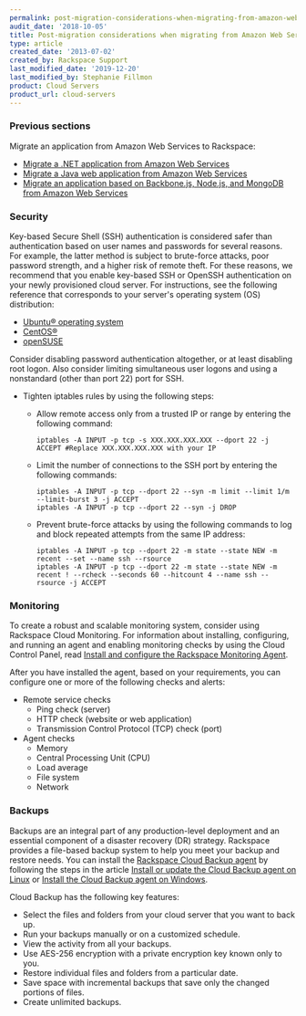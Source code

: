```yaml
---
permalink: post-migration-considerations-when-migrating-from-amazon-web-services
audit_date: '2018-10-05'
title: Post-migration considerations when migrating from Amazon Web Services
type: article
created_date: '2013-07-02'
created_by: Rackspace Support
last_modified_date: '2019-12-20'
last_modified_by: Stephanie Fillmon
product: Cloud Servers
product_url: cloud-servers
---
```


### Previous sections

Migrate an application from Amazon Web Services to Rackspace:

-   [Migrate a .NET application from Amazon Web Services](https://docs-ospc.rackspace.com/support/how-to/cloud-servers/migrating-a-net-application-from-amazon-web-services)
-   [Migrate a Java web application from Amazon Web Services](https://docs-ospc.rackspace.com/support/how-to/cloud-servers/migrating-a-java-web-application-from-amazon-web-services)
-   [Migrate an application based on Backbone.js, Node.js, and MongoDB from Amazon Web Services](https://docs-ospc.rackspace.com/support/how-to/cloud-servers/migrating-an-application-based-on-backbonejs-nodejs-and-mongodb-from-amazon-web-services)

### Security

Key-based Secure Shell (SSH) authentication is considered safer than
authentication based on user names and passwords for several reasons. For
example, the latter method is subject to brute-force attacks, poor password
strength, and a higher risk of remote theft. For these
reasons, we recommend that you enable key-based SSH or OpenSSH
authentication on your newly provisioned cloud server. For instructions, see
the following reference that corresponds to your server's operating system
(OS) distribution:

-   [Ubuntu&reg; operating system](https://help.ubuntu.com/community/SSH/OpenSSH/Keys)
-   [CentOS&reg;](https://wiki.centos.org/HowTos/Network/SecuringSSH)
-   [openSUSE](https://en.opensuse.org/SDB:OpenSSH_public_key_authentication)

Consider disabling password authentication altogether, or at least
disabling root logon. Also consider limiting simultaneous user logons
and using a nonstandard (other than port 22) port for SSH.

-   Tighten iptables rules by using the following steps:

      - Allow remote access only from a trusted IP or range by entering the
        following command:

            iptables -A INPUT -p tcp -s XXX.XXX.XXX.XXX --dport 22 -j ACCEPT #Replace XXX.XXX.XXX.XXX with your IP

    -   Limit the number of connections to the SSH port by entering the
        following commands:

            iptables -A INPUT -p tcp --dport 22 --syn -m limit --limit 1/m --limit-burst 3 -j ACCEPT
            iptables -A INPUT -p tcp --dport 22 --syn -j DROP

    -   Prevent brute-force attacks by using the following commands to log and
        block repeated attempts from the same IP address:

            iptables -A INPUT -p tcp --dport 22 -m state --state NEW -m recent --set --name ssh --rsource
            iptables -A INPUT -p tcp --dport 22 -m state --state NEW -m recent ! --rcheck --seconds 60 --hitcount 4 --name ssh --rsource -j ACCEPT

### Monitoring

To create a robust and scalable monitoring system, consider using
Rackspace Cloud Monitoring. For information about installing, configuring, and
running an agent and enabling monitoring checks by using the Cloud Control
Panel, read [Install and configure the Rackspace Monitoring
Agent](https://docs.rackspace.com/reference/agent-configuration).

After you have installed the agent, based on your requirements, you can
configure one or more of the following checks and alerts:

-   Remote service checks
    -   Ping check (server)
    -   HTTP check (website or web application)
    -   Transmission Control Protocol (TCP) check (port)
-   Agent checks
    -   Memory
    -   Central Processing Unit (CPU)
    -   Load average
    -   File system
    -   Network

### Backups

Backups are an integral part of any production-level deployment and an
essential component of a disaster recovery (DR) strategy. Rackspace
provides a file-based backup system to help you meet your backup and
restore needs. You can install the [Rackspace Cloud Backup
agent](https://www.rackspace.com/cloud/backup/) by following the steps in the
article [Install or update the Cloud Backup agent on
Linux](https://docs-ospc.rackspace.com/support/how-to/cloud-backup/install-or-update-the-cloud-backup-agent-on-linux/) or [Install the Cloud Backup agent on
Windows](https://docs-ospc.rackspace.com/support/how-to/cloud-backup/rackspace-cloud-backup-install-the-agent-on-windows).

Cloud Backup has the following key features:

-   Select the files and folders from your cloud server that you want to
    back up.
-   Run your backups manually or on a customized schedule.
-   View the activity from all your backups.
-   Use AES-256 encryption with a private encryption key known only
    to you.
-   Restore individual files and folders from a particular date.
-   Save space with incremental backups that save only the changed
    portions of files.
-   Create unlimited backups.
